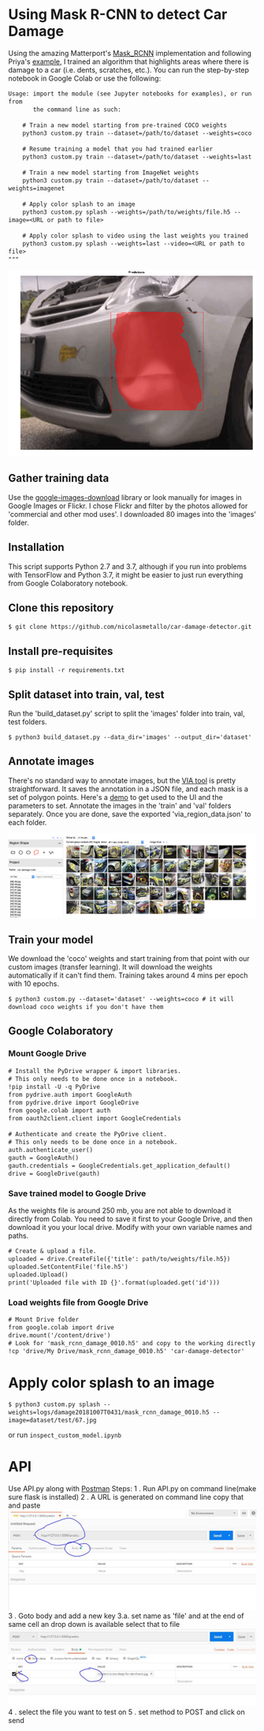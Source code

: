# Using Mask R-CNN to detect Car Damage
Using the amazing Matterport's [Mask_RCNN](https://github.com/nicolasmetallo/Mask_RCNN) implementation and following Priya's [example](https://www.analyticsvidhya.com/blog/2018/07/building-mask-r-cnn-model-detecting-damage-cars-python/), I trained an algorithm that highlights areas where there is damage to a car (i.e. dents, scratches, etc.). You can run the step-by-step notebook in Google Colab or use the following:
```
Usage: import the module (see Jupyter notebooks for examples), or run from
       the command line as such:

    # Train a new model starting from pre-trained COCO weights
    python3 custom.py train --dataset=/path/to/dataset --weights=coco

    # Resume training a model that you had trained earlier
    python3 custom.py train --dataset=/path/to/dataset --weights=last

    # Train a new model starting from ImageNet weights
    python3 custom.py train --dataset=/path/to/dataset --weights=imagenet

    # Apply color splash to an image
    python3 custom.py splash --weights=/path/to/weights/file.h5 --image=<URL or path to file>

    # Apply color splash to video using the last weights you trained
    python3 custom.py splash --weights=last --video=<URL or path to file>
"""
```

![Output Detection](output.gif)

## Gather training data
Use the [google-images-download](https://github.com/hardikvasa/google-images-download) library or look manually for images in Google Images or Flickr. I chose Flickr and filter by the photos allowed for 'commercial and other mod uses'. I downloaded 80 images into the 'images' folder.

## Installation
This script supports Python 2.7 and 3.7, although if you run into problems with TensorFlow and Python 3.7, it might be easier to just run everything from Google Colaboratory notebook.

## Clone this repository
````
$ git clone https://github.com/nicolasmetallo/car-damage-detector.git
````

## Install pre-requisites
```
$ pip install -r requirements.txt
```

## Split dataset into train, val, test
Run the 'build_dataset.py' script to split the 'images' folder into train, val, test folders.
```
$ python3 build_dataset.py --data_dir='images' --output_dir='dataset'
```

## Annotate images
There's no standard way to annotate images, but the [VIA tool](http://www.robots.ox.ac.uk/~vgg/software/via/via_demo.html) is pretty straightforward. It saves the annotation in a JSON file, and each mask is a set of polygon points. Here's a [demo](http://www.robots.ox.ac.uk/~vgg/software/via/via_demo.html) to get used to the UI and the parameters to set. Annotate the images in the 'train' and 'val' folders separately. Once you are done, save the exported 'via_region_data.json' to each folder.

![VIA annotation](via-annotation-ui.png)

## Train your model
We download the 'coco' weights and start training from that point with our custom images (transfer learning). It will download the weights automatically if it can't find them. Training takes around 4 mins per epoch with 10 epochs.
```
$ python3 custom.py --dataset='dataset' --weights=coco # it will download coco weights if you don't have them
```

## Google Colaboratory
### Mount Google Drive
```
# Install the PyDrive wrapper & import libraries.
# This only needs to be done once in a notebook.
!pip install -U -q PyDrive
from pydrive.auth import GoogleAuth
from pydrive.drive import GoogleDrive
from google.colab import auth
from oauth2client.client import GoogleCredentials

# Authenticate and create the PyDrive client.
# This only needs to be done once in a notebook.
auth.authenticate_user()
gauth = GoogleAuth()
gauth.credentials = GoogleCredentials.get_application_default()
drive = GoogleDrive(gauth)
```

### Save trained model to Google Drive
As the weights file is around 250 mb, you are not able to download it directly from Colab. You need to save it first to your Google Drive, and then download it you your local drive. Modify with your own variable names and paths.
```
# Create & upload a file.
uploaded = drive.CreateFile({'title': path/to/weights/file.h5})
uploaded.SetContentFile('file.h5')
uploaded.Upload()
print('Uploaded file with ID {}'.format(uploaded.get('id')))
```

### Load weights file from Google Drive
```
# Mount Drive folder
from google.colab import drive
drive.mount('/content/drive')
# Look for 'mask_rcnn_damage_0010.h5' and copy to the working directly
!cp 'drive/My Drive/mask_rcnn_damage_0010.h5' 'car-damage-detector'
```

# Apply color splash to an image
```
$ python3 custom.py splash --weights=logs/damage20181007T0431/mask_rcnn_damage_0010.h5 --image=dataset/test/67.jpg
```
or run ```inspect_custom_model.ipynb```


# API 
Use API.py along with [Postman](https://www.getpostman.com/downloads/)
Steps: 
       1 . Run API.py on command line(make sure flask is installed)
       2 . A URL is generated on command line copy that and paste 
       ![1](1.jpg)
       3 . Goto body and add a new key
              3.a. set name as 'file' and at the end of same cell an drop down is available select that to file
              ![2](2.jpg)
       4 . select the file you want to test on
       5 . set method to POST and click on send
       
       

